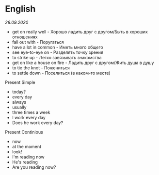 # English

*28.09.2020*

- get on really well - Хорошо ладить друг с другом/Быть в хороших отношениях
- fall out with - Поругаться
- have a lot in common - Иметь много общего
- see eye-to-eye on - Разделять точку зрения
- to strike up - Легко завязывать знакомства
- get on like a house on fire - Ладить друг с другом/Жить душа в душу
- to tie the knot - Пожениться
- to settle down - Поселиться (в каком-то месте)



Present Simple
- today?
- every day
- always
- usually
- three times a week
- I work every day
- Does he work every day?

Present Continious
- now
- at the moment
- look!
- I'm reading now
- He's reading
- Are you reading now?



